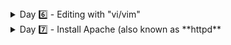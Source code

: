 <details><summary> Day 6️⃣ - Editing with "vi/vim" </summary>
 <br>

    1) Editing documents with `vi`. 
 
  ![image](https://user-images.githubusercontent.com/86648102/143769852-95d47134-a989-4b26-aa02-7d5348e2ca81.png)
  
  vi fileName : to open a file
  :w fileName : to save it as another file
  
  **Copying (Yanking)**

To copy text, place the cursor in the desired location and press the y key followed by the movement command. Below are some helpful yanking commands:

    yy - Yank (copy) the current line, including the newline character.
    3yy - Yank (copy) three lines, starting from the line where the cursor is positioned.
    y$ - Yank (copy) everything from the cursor to the end of the line.
    y^ - Yank (copy) everything from the cursor to the start of the line.
    yw - Yank (copy) to the start of the next word.
    yiw – Yank (copy) the current word.
    y% - Yank (copy) to the matching character. By default supported pairs are (), {}, and []. Useful to copy text between matching brackets.

  **Cutting (Deleting)**

In normal mode, d is the key for cutting (deleting) text. Move the cursor to the desired position and press the d key, followed by the movement command. Here are some helpful deleting commands:

    dd - Delete (cut) the current line, including the newline character.
    3dd - Delete (cut) three lines, starting from the line where the cursor is positioned,
    d$ - Delete (cut) everything from the cursor to the end of the line.

The movement commands that apply for yanking are also valid for deleting. For example dw, deletes to the start of the next word, and d^ deletes everything from the cursor to the start of the line.
  
  **Pasting (Putting)**

To put the yanked or deleted text, move the cursor to the desired location and press `p` to put (paste) the text after the cursor or `P` to put (paste) before the cursor.

  **Undo changes**
  Use `u` to revert changes.
  
  **Find**
  Use `/` to find items then `n` to go to the next found item.
  
  2) Use `vimtutor` to find more info about vim and it's powers.
  
  ![image](https://user-images.githubusercontent.com/86648102/143771778-3856ca2e-a886-4891-9dda-5c09183d2061.png)

  
</details>





<details><summary> Day 7️⃣ - Install Apache (also known as **httpd** </summary>
 <br>

    1) `sudo apt update && sudo apt upgrade` to update the system
    2) `sudo apt install apache2'
  
 ![image](https://user-images.githubusercontent.com/86648102/143772031-e91139d5-5467-40e9-a150-cfae05193dee.png)

  Now, by putting out `Public` IPv4 address into a browser, we'll get this message:
 
 ![image](https://user-images.githubusercontent.com/86648102/143772163-a9c49935-ed3a-438e-b830-269666d19bc8.png)

   3) Check the status of the apache service with `systemctl status apache2.service`
 
   ![image](https://user-images.githubusercontent.com/86648102/143772222-7d09a83a-184c-4e41-b735-c112eae563af.png)

 
 
 
 
  <br>
</details>

